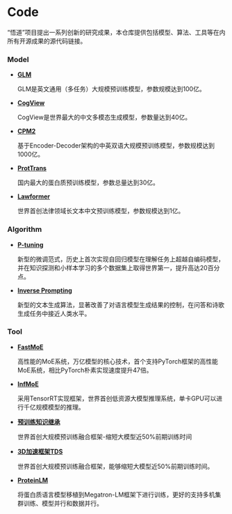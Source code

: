 # Code
“悟道”项目提出一系列创新的研究成果，本仓库提供包括模型、算法、工具等在内所有开源成果的源代码链接。

### Model
* **[GLM](https://github.com/THUDM/GLM)**

  GLM是英文通用（多任务）大规模预训练模型，参数规模达到100亿。

* **[CogView](https://github.com/THUDM/CogView)**
  
  CogView是世界最大的中文多模态生成模型，参数量达到40亿。

* **[CPM2](https://github.com/TsinghuaAI/CPM)**

  基于Encoder-Decoder架构的中英双语大规模预训练模型，参数规模达到1000亿。

* **[ProtTrans](https://github.com/THUDM/ProteinLM)**

  国内最大的蛋白质预训练模型，参数总量达到30亿。
  
* **[Lawformer]()**

  世界首创法律领域长文本中文预训练模型，参数规模达到1亿。

### Algorithm
* **[P-tuning](https://github.com/TsinghuaAI/CPM-1-Finetune)**
 
  新型的微调范式，历史上首次实现自回归模型在理解任务上超越自编码模型，并在知识探测和小样本学习的多个数据集上取得世界第一，提升高达20百分点。

* **[Inverse Prompting](https://github.com/THUDM/InversePrompting)**
  
  新型的文本生成算法，显著改善了对语言模型生成结果的控制，在问答和诗歌生成任务中接近人类水平。

### Tool
* **[FastMoE](https://github.com/laekov/fastmoe)**
  
  高性能的MoE系统，万亿模型的核心技术，首个支持PyTorch框架的高性能MoE系统，相比PyTorch朴素实现速度提升47倍。

* **[InfMoE](https://github.com/Harry-Chen/InfMoE)**

  采用TensorRT实现框架，世界首创低资源大模型推理系统，单卡GPU可以进行千亿规模模型的推理。
  
* **[预训练知识继承](https://github.com/thunlp/Knowledge-Inheritance)**

  世界首创大规模预训练融合框架-缩短大模型近50%前期训练时间

* **[3D加速框架TDS](https://github.com/TsinghuaAI/TDS)**

  世界首创大规模预训练融合框架，能够缩短大模型近50%前期训练时间。
  
* **[ProteinLM](https://github.com/THUDM/ProteinLM)**

  将蛋白质语言模型移植到Megatron-LM框架下进行训练，更好的支持多机集群训练、模型并行和数据并行。
